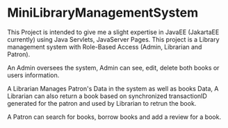 # MiniLibraryManagementSystem

This Project is intended to give me a slight expertise in JavaEE (JakartaEE currently) using Java Servlets, JavaServer Pages. This project is a Library management system with Role-Based Access (Admin, Librarian and Patron). 

An Admin oversees the system, Admin can see, edit, delete both books or users information.

A Librarian Manages Patron's Data in the system as well as books Data, A Librarian can also return a book based on synchronized transactionID generated for the patron and used by Librarian to retrun the book.

A Patron can search for books, borrow books and add a review for a book.

